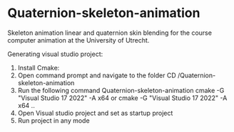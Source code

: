 # Quaternion-skeleton-animation
Skeleton animation linear and quaternion skin blending for the course computer animation at the University of Utrecht.

Generating visual studio project:
1. Install Cmake:
2. Open command prompt and navigate to the folder CD /Quaternion-skeleton-animation
3. Run the following command Quaternion-skeleton-animation cmake -G "Visual Studio 17 2022" -A x64 or cmake -G "Visual Studio 17 2022" -A x64 ..
4. Open Visual studio project and set as startup project
5. Run project in any mode

